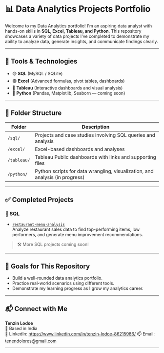 # 📊 Data Analytics Projects Portfolio

Welcome to my Data Analytics portfolio! I'm an aspiring data analyst with hands-on skills in **SQL, Excel, Tableau, and Python**. 
This repository showcases a variety of data projects I've completed to demonstrate my ability to analyze data, generate insights, and communicate findings clearly.

---

## 🔧 Tools & Technologies

- 🟡 **SQL** (MySQL / SQLite)
- 🟢 **Excel** (Advanced formulas, pivot tables, dashboards)
- 🔵 **Tableau** (Interactive dashboards and visual analysis)
- 🔴 **Python** (Pandas, Matplotlib, Seaborn — coming soon)

---

## 📁 Folder Structure

| Folder     | Description                                                                 |
|------------|-----------------------------------------------------------------------------|
| `/sql/`    | Projects and case studies involving SQL queries and analysis                |
| `/excel/`  | Excel-based dashboards and analyses                                          |
| `/tableau/`| Tableau Public dashboards with links and supporting files                   |
| `/python/` | Python scripts for data wrangling, visualization, and analysis (in progress)|

---

## ✅ Completed Projects

### 🔹 SQL
- [`restaurant-menu-analysis`](./sql/restaurant-menu-analysis)  
  Analyze restaurant sales data to find top-performing items, low performers, and generate menu improvement recommendations.

> 🛠 More SQL projects coming soon!

---

## 🧭 Goals for This Repository

- Build a well-rounded data analytics portfolio.
- Practice real-world scenarios using different tools.
- Demonstrate my learning progress as I grow my analytics career.

---

## 📬 Connect with Me

**Tenzin Lodoe**  
📍 Based in India  
🔗 LinkedIn: https://www.linkedin.com/in/tenzin-lodoe-86215986/ 
📫 Email: tenendolores@gmail.com

---



